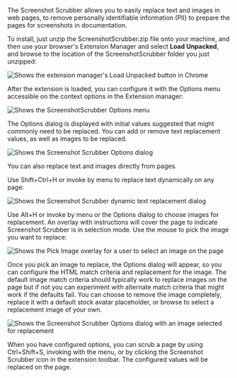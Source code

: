 The Screenshot Scrubber allows you to easily replace text and images in web pages, to remove personally identifiable information (PII) to prepare the pages for screenshots in documentation.

To install, just unzip the ScreenshotScrubber.zip file onto your machine, and then use your browser's Extension Manager and select **Load Unpacked**, and browse to the location of the ScreenshotScrubber folder you just unzipped:

![Shows the extension manager's Load Unpacked button in Chrome](https://user-images.githubusercontent.com/5268147/137599180-af70886b-e1ac-4cf9-bc91-b279229ce0d4.png)

After the extension is loaded, you can configure it with the Options menu accessible on the context options in the Extension manager:

![Shows the ScreenshotScrubber Options menu](https://user-images.githubusercontent.com/5268147/137599251-b9b68257-2b1f-486b-ba99-17dd053fd22b.png)

The Options dialog is displayed with initial values suggested that might commonly need to be replaced.  You can add or remove text replacement values, as well as images to be replaced.

![Shows the Screenshot Scrubber Options dialog](https://user-images.githubusercontent.com/5268147/137599312-a9fa7f48-e329-45f6-9e1a-17ab6d2724fa.png)

You can also replace text and images directly from pages.  

Use Shift+Ctrl+H or invoke by menu to replace text dynamically on any page:

![Shows the Screenshot Scrubber dynamic text replacement dialog](https://user-images.githubusercontent.com/5268147/137599391-bbb34cd3-6ec2-491d-9b75-b7d8ca7ab86e.png)

Use Alt+H or invoke by menu or the Options dialog to choose images for replacement.  An overlay with instructions will cover the page to indicate Screenshot Scrubber is in selection mode.  Use the mouse to pick the image you want to replace:

![Shows the Pick Image overlay for a user to select an image on the page](https://user-images.githubusercontent.com/5268147/137599428-6954fcc4-d977-4ad8-b8e2-b7edfeeec776.png)

Once you pick an image to replace, the Options dialog will appear, so you can configure the HTML match criteria and replacement for the image.  The default image match criteria should typically work to replace images on the page but if not you can experiment with alternate match criteria that might work if the defaults fail.  You can choose to remove the image completely, replace it with a default stock avatar placeholder, or browse to select a replacement image of your own.

![Shows the Screenshot Scrubber Options dialog with an image selected for replacement](https://user-images.githubusercontent.com/5268147/137599506-c7eac263-c65e-47aa-ac3e-d03797c0e80b.png)

When you have configured options, you can scrub a page by using Ctrl+Shift+S, invoking with the menu, or by clicking the Screenshot Scrubber icon in the extension toolbar.  The configured values will be replaced on the page.
